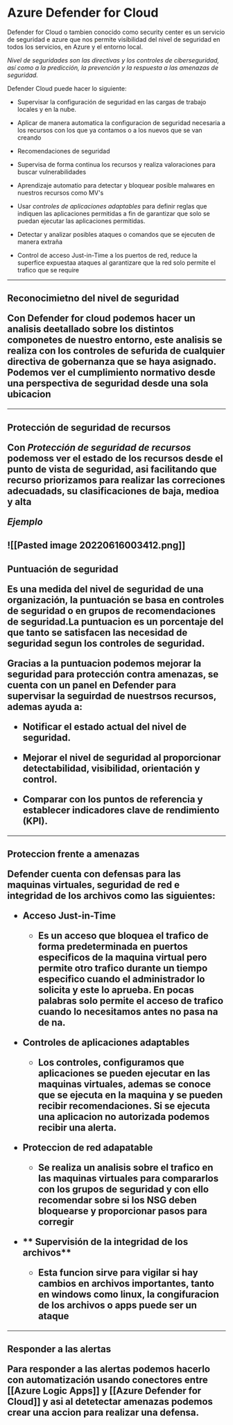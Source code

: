 # Azure Defender for Cloud

Defender for Cloud o tambien conocido como security center es un servicio de seguridad e azure que nos permite  visibilidad del nivel de seguridad en todos los servicios, en Azure y el entorno local.


_Nivel de seguridades son las directivas y los controles de ciberseguridad, así como a la predicción, la prevención y la respuesta a las amenazas de seguridad._

Defender Cloud puede hacer lo siguiente:

-  Supervisar la configuración de seguridad en las cargas de trabajo locales y en la nube.

- Aplicar de manera automatica la configuracion de seguridad necesaria a los recursos con los que ya contamos o a los nuevos que se van creando

- Recomendaciones de seguridad

- Supervisa de forma continua los recursos y realiza valoraciones para buscar vulnerabilidades

- Aprendizaje automatio para detectar y bloquear posible malwares en nuestros recursos como MV's

- Usar _controles de aplicaciones adaptables_ para definir reglas que indiquen las aplicaciones permitidas a fin de garantizar que solo se puedan ejecutar las aplicaciones permitidas.

- Detectar y analizar posibles ataques o comandos que se ejecuten de manera extraña

- Control de acceso Just-in-Time a los puertos de red, reduce la superfice expuestaa ataques al garantizare que la red solo permite el trafico que se require

-----------
<h2>Reconocimietno del nivel de seguridad

Con Defender for cloud podemos hacer un analisis deetallado sobre los distintos componetes de nuestro entorno, este analisis se realiza con los controles de sefurida de cualquier directiva de gobernanza que se haya asignado. Podemos ver el cumplimiento normativo desde una perspectiva de seguridad desde una sola ubicacion

-----------
<h2>Protección de seguridad de  recursos

Con **_Protección de seguridad de  recursos_** podemoss ver el estado de los recursos desde el punto de vista de seguridad, asi facilitando que recurso priorizamos para realizar las correciones adecuadads, su clasificaciones de baja, medioa y alta 

_Ejemplo_

![[Pasted image 20220616003412.png]]
-----------
<h2>Puntuación de seguridad

Es una medida del nivel de seguridad de una organización, la puntuación se basa en controles de seguridad o en grupos de recomendaciones de seguridad.La puntuacion es un porcentaje del que tanto se satisfacen las necesidad de seguridad segun los controles de seguridad.

Gracias a la puntuacion podemos mejorar la seguridad para protección contra amenazas, se cuenta con un panel en Defender  para supervisar la seguirdad de nuestrsos recursos, ademas ayuda a:

-   Notificar el estado actual del nivel de seguridad.

-   Mejorar el nivel de seguridad al proporcionar detectabilidad, visibilidad, orientación y control.

-   Comparar con los puntos de referencia y establecer indicadores clave de rendimiento (KPI).

-----------
<h2>Proteccion frente a amenazas

Defender cuenta con defensas para las maquinas virtuales, seguridad de red e integridad de los archivos como las siguientes:

- **Acceso Just-in-Time**

	-  Es un acceso que bloquea el trafico de forma predeterminada en puertos especificos de la maquina virtual pero permite otro trafico durante un tiempo especifico cuando el administrador lo solicita y este lo aprueba. En pocas palabras solo permite el acceso de trafico cuando lo necesitamos antes no pasa na de na.
	
- **Controles de aplicaciones adaptables**

	- Los controles, configuramos que aplicaciones se pueden ejecutar en las maquinas virtuales, ademas se conoce que se ejecuta en la maquina y se pueden recibir recomendaciones. Si se ejecuta una aplicacion no autorizada podemos recibir una alerta.
	
-  **Proteccion de red adapatable**

	- Se realiza un analisis sobre el trafico en las maquinas virtuales para compararlos con los grupos de seguridad y con ello recomendar sobre si los NSG deben bloquearse y proporcionar pasos para corregir 

- ** Supervisión de la integridad de los archivos**

	- Esta funcion sirve para vigilar si hay cambios en archivos importantes, tanto en windows como linux, la congifuracion de los archivos o apps puede ser un ataque

----

<h2> Responder a las alertas 

Para responder a las alertas podemos hacerlo con automatización usando conectores entre [[Azure Logic Apps]] y [[Azure Defender for Cloud]] y asi al detetectar amenazas podemos crear una accion para realizar una defensa.
